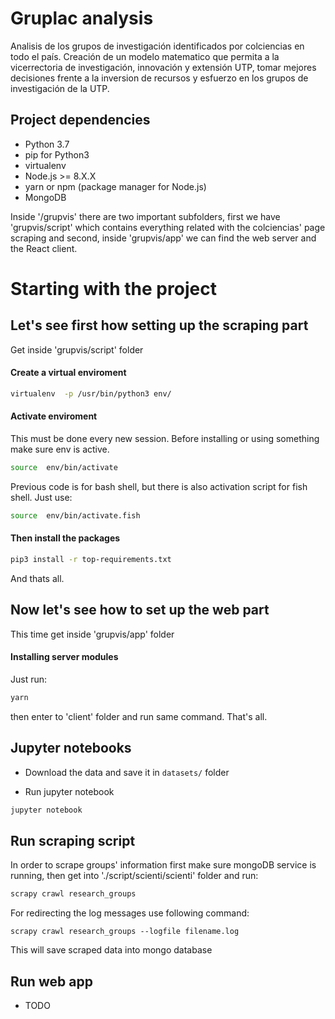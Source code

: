 # Gruplac analysis

Analisis de los grupos de investigación identificados por colciencias en todo el
país. Creación de un modelo matematico que permita a la vicerrectoria de
investigación, innovación y extensión UTP, tomar mejores decisiones frente a la
inversion de recursos y esfuerzo en los grupos de investigación de la UTP.

## Project dependencies

- Python 3.7
- pip for Python3
- virtualenv
- Node.js >= 8.X.X
- yarn or npm (package manager for Node.js)
- MongoDB

Inside '/grupvis' there are two important subfolders, first we have
'grupvis/script' which contains everything related with the colciencias' page
scraping and second, inside 'grupvis/app' we can find the web server and the
React client.

# Starting with the project

## Let's see first how setting up the scraping part

Get inside 'grupvis/script' folder

#### Create a virtual enviroment

```bash
virtualenv  -p /usr/bin/python3 env/
```

#### Activate enviroment

This must be done every new session. Before installing or using something make
sure env is active.

```bash
source  env/bin/activate
```

Previous code is for bash shell, but there is also activation script for fish
shell. Just use:

```bash
source  env/bin/activate.fish
```

#### Then install the packages

```bash
pip3 install -r top-requirements.txt
```

And thats all.

## Now let's see how to set up the web part

This time get inside 'grupvis/app' folder

#### Installing server modules

Just run:

```bash
yarn
```

then enter to 'client' folder and run same command. That's all.

## Jupyter notebooks

- Download the data and save it in `datasets/` folder

- Run jupyter notebook

```bash
jupyter notebook
```

## Run scraping script

In order to scrape groups' information first make sure mongoDB service is
running, then get into './script/scienti/scienti' folder and run:

```bash
scrapy crawl research_groups
```

For redirecting the log messages use following command:

```
scrapy crawl research_groups --logfile filename.log
```

This will save scraped data into mongo database

## Run web app

- TODO
